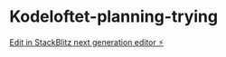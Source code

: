 # Kodeloftet-planning-trying

[Edit in StackBlitz next generation editor ⚡️](https://stackblitz.com/~/github.com/RoommateTV/Kodeloftet-planning-trying)